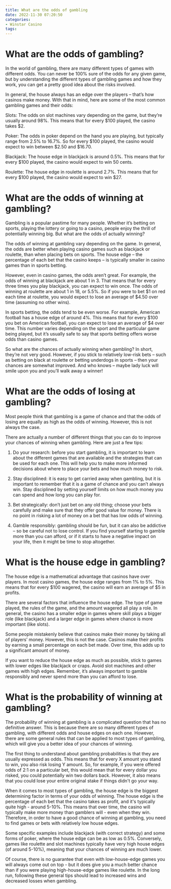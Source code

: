 ```yaml
---
title: What are the odds of gambling
date: 2022-11-30 07:20:50
categories:
- Winstar Casino
tags:
---
```



#  What are the odds of gambling?

In the world of gambling, there are many different types of games with different odds. You can never be 100% sure of the odds for any given game, but by understanding the different types of gambling games and how they work, you can get a pretty good idea about the risks involved.

In general, the house always has an edge over the players – that’s how casinos make money. With that in mind, here are some of the most common gambling games and their odds:

Slots: The odds on slot machines vary depending on the game, but they’re usually around 98%. This means that for every $100 played, the casino takes $2.

Poker: The odds in poker depend on the hand you are playing, but typically range from 2.5% to 16.7%. So for every $100 played, the casino would expect to win between $2.50 and $16.70.

Blackjack: The house edge in blackjack is around 0.5%. This means that for every $100 played, the casino would expect to win 50 cents.

 Roulette: The house edge in roulette is around 2.7%. This means that for every $100 played, the casino would expect to win $27.

#  What are the odds of winning at gambling? 

Gambling is a popular pastime for many people. Whether it’s betting on sports, playing the lottery or going to a casino, people enjoy the thrill of potentially winning big. But what are the odds of actually winning?

The odds of winning at gambling vary depending on the game. In general, the odds are better when playing casino games such as blackjack or roulette, than when placing bets on sports. The house edge – the percentage of each bet that the casino keeps – is typically smaller in casino games than in sports betting.

However, even in casino games, the odds aren’t great. For example, the odds of winning at blackjack are about 1 in 3. That means that for every three times you play blackjack, you can expect to win once. The odds of winning at roulette are about 1 in 18, or 5.5%. So if you were to bet $1 on red each time at roulette, you would expect to lose an average of $4.50 over time (assuming no other wins).

In sports betting, the odds tend to be even worse. For example, American football has a house edge of around 4%. This means that for every $100 you bet on American football, you can expect to lose an average of $4 over time. This number varies depending on the sport and the particular game being played, but it’s usually safe to say that sports betting offers worse odds than casino games.

So what are the chances of actually winning when gambling? In short, they’re not very good. However, if you stick to relatively low-risk bets – such as betting on black at roulette or betting underdogs in sports – then your chances are somewhat improved. And who knows – maybe lady luck will smile upon you and you’ll walk away a winner!

#  What are the odds of losing at gambling? 

Most people think that gambling is a game of chance and that the odds of losing are equally as high as the odds of winning. However, this is not always the case. 

There are actually a number of different things that you can do to improve your chances of winning when gambling. Here are just a few tips:

1. Do your research: before you start gambling, it is important to learn about the different games that are available and the strategies that can be used for each one. This will help you to make more informed decisions about where to place your bets and how much money to risk.

2. Stay disciplined: it is easy to get carried away when gambling, but it is important to remember that it is a game of chance and you can’t always win. Stay disciplined by setting yourself limits on how much money you can spend and how long you can play for.

3. Bet strategically: don’t just bet on any old thing; choose your bets carefully and make sure that they offer good value for money. There is no point in risking a lot of money on a bet that has low odds of winning.

4. Gamble responsibly: gambling should be fun, but it can also be addictive – so be careful not to lose control. If you find yourself starting to gamble more than you can afford, or if it starts to have a negative impact on your life, then it might be time to stop altogether.

#  What is the house edge in gambling? 

The house edge is a mathematical advantage that casinos have over players. In most casino games, the house edge ranges from 1% to 5%. This means that for every $100 wagered, the casino will earn an average of $5 in profits.

There are several factors that influence the house edge. The type of game played, the rules of the game, and the amount wagered all play a role. In general, the casino has a smaller edge in games where skill plays a bigger role (like blackjack) and a larger edge in games where chance is more important (like slots).

Some people mistakenly believe that casinos make their money by taking all of players’ money. However, this is not the case. Casinos make their profits by earning a small percentage on each bet made. Over time, this adds up to a significant amount of money.

If you want to reduce the house edge as much as possible, stick to games with lower edges like blackjack or craps. Avoid slot machines and other games with high edges. Remember, it’s always important to gamble responsibly and never spend more than you can afford to lose.

#  What is the probability of winning at gambling?

The probability of winning at gambling is a complicated question that has no definitive answer. This is because there are so many different types of gambling, with different odds and house edges on each one. However, there are some general rules that can be applied to most types of gambling, which will give you a better idea of your chances of winning.

The first thing to understand about gambling probabilities is that they are usually expressed as odds. This means that for every X amount you stand to win, you also risk losing Y amount. So, for example, if you were offered odds of 2:1 on a particular bet, this would mean that for every dollar you risked, you could potentially win two dollars back. However, it also means that you could lose your entire original stake if things didn't go your way.

When it comes to most types of gambling, the house edge is the biggest determining factor in terms of your odds of winning. The house edge is the percentage of each bet that the casino takes as profit, and it's typically quite high - around 5-10%. This means that over time, the casino will typically make more money than gamblers will - even when they win. Therefore, in order to have a good chance of winning at gambling, you need to find games or bets with relatively low house edges.

Some specific examples include blackjack (with correct strategy) and some forms of poker, where the house edge can be as low as 0.5%. Conversely, games like roulette and slot machines typically have very high house edges (of around 5-10%), meaning that your chances of winning are much lower.

Of course, there is no guarantee that even with low-house-edge games you will always come out on top - but it does give you a much better chance than if you were playing high-house-edge games like roulette. In the long run, following these general tips should lead to increased wins and decreased losses when gambling.